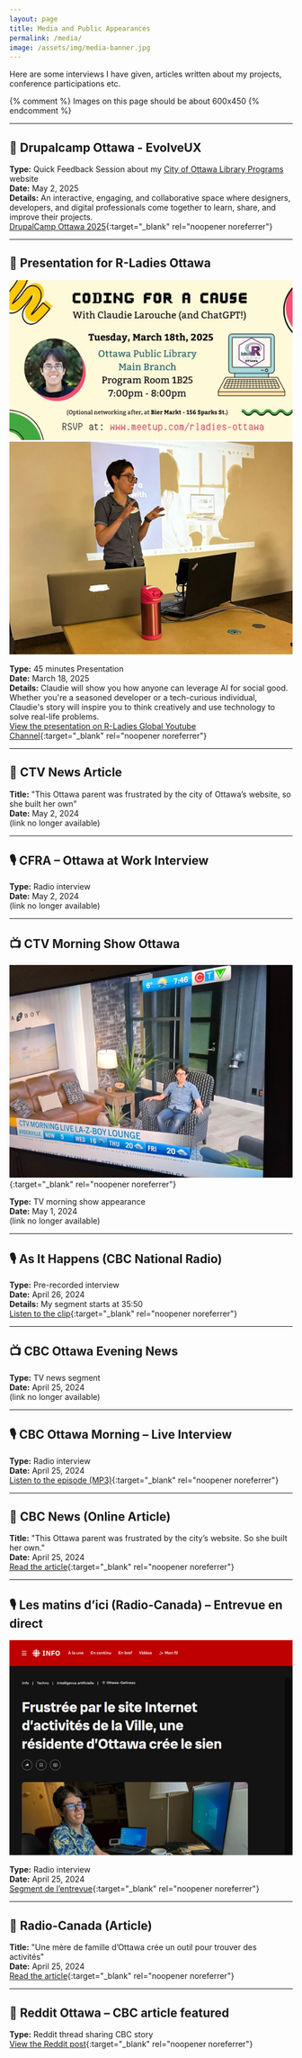 ```yaml
---
layout: page
title: Media and Public Appearances
permalink: /media/
image: /assets/img/media-banner.jpg
---
```


Here are some interviews I have given, articles written about my projects, conference participations etc. 

{% comment %}
  Images on this page should be about 600x450
{% endcomment %}

---

## 📣 Drupalcamp Ottawa - EvolveUX 
**Type:** Quick Feedback Session about my [City of Ottawa Library Programs](/projects/library) website  
**Date:** May 2, 2025  
**Details:** An interactive, engaging, and collaborative space where designers, developers, and digital professionals come together to learn, share, and improve their projects.  
[DrupalCamp Ottawa 2025](https://www.drupal.org/community/events/drupalcamp-ottawa-2025-2025-05-02){:target="_blank" rel="noopener noreferrer"}

---

## 📣 Presentation for R-Ladies Ottawa  

![Ad for R-Ladies talk](/assets/img/R-Ladies-Ad.jpg)
![Presentation at R-Ladies talk](/assets/img/R-Ladies-Talk.png)

**Type:** 45 minutes Presentation  
**Date:** March 18, 2025  
**Details:** Claudie will show you how anyone can leverage AI for social good. Whether you're a seasoned developer or a tech-curious individual, Claudie's story will inspire you to think creatively and use technology to solve real-life problems.  
[View the presentation on R-Ladies Global Youtube Channel](https://www.youtube.com/watch?v=p78AW7ZdNGI){:target="_blank" rel="noopener noreferrer"}

---

## 📰 CTV News Article  
**Title:** "This Ottawa parent was frustrated by the city of Ottawa’s website, so she built her own"  
**Date:** May 2, 2024  
(link no longer available)

---

## 🎙️ CFRA – Ottawa at Work Interview  
**Type:** Radio interview  
**Date:** May 2, 2024  
(link no longer available)

---

## 📺 CTV Morning Show Ottawa  

![Claudie at CTV Morning Show](/assets/img/CTV-Morning-Show-Claudie.jpg){:target="_blank" rel="noopener noreferrer"}

**Type:** TV morning show appearance  
**Date:** May 1, 2024  
(link no longer available)

---

## 🎙️ As It Happens (CBC National Radio)  
**Type:** Pre-recorded interview  
**Date:** April 26, 2024  
**Details:** My segment starts at 35:50  
[Listen to the clip](https://www.cbc.ca/listen/live-radio/1-2-as-it-happens/clip/16058997-a-thousand-steps-forward-one-step-back){:target="_blank" rel="noopener noreferrer"}

---

## 📺 CBC Ottawa Evening News  
**Type:** TV news segment  
**Date:** April 25, 2024  
(link no longer available)

---

## 🎙️ CBC Ottawa Morning – Live Interview  
**Type:** Radio interview  
**Date:** April 25, 2024  
[Listen to the episode (MP3)](https://mp3.cbc.ca/radio/CBC_Radio_VMS/659/278/dave-lPnVVWZO-20240425_1714053249695.mp3){:target="_blank" rel="noopener noreferrer"}

---

## 📰 CBC News (Online Article)  
**Title:** "This Ottawa parent was frustrated by the city’s website. So she built her own."  
**Date:** April 25, 2024  
[Read the article](https://www.cbc.ca/news/canada/ottawa/ottawa-recreation-schedule-booking-app-website-1.7183398){:target="_blank" rel="noopener noreferrer"}

---

## 🎙️ Les matins d’ici (Radio-Canada) – Entrevue en direct  

![Radio-Canada Article](/assets/img/radio-canada.png)

**Type:** Radio interview  
**Date:** April 25, 2024  
[Segment de l’entrevue](https://ici.radio-canada.ca/ohdio/premiere/emissions/Les-matins-d-ici/segments/entrevue/495095/intelligence-artificielle-inscription-loisirs-activites-ottawa){:target="_blank" rel="noopener noreferrer"}

---

## 📰 Radio-Canada (Article)  
**Title:** "Une mère de famille d’Ottawa crée un outil pour trouver des activités"  
**Date:** April 25, 2024  
[Read the article](https://ici.radio-canada.ca/nouvelle/2067653/trouver-activite-ottawa-programme){:target="_blank" rel="noopener noreferrer"}

---

## 📰 Reddit Ottawa – CBC article featured  
**Type:** Reddit thread sharing CBC story  
[View the Reddit post](https://www.reddit.com/r/ottawa/s/4gQiJiqtYm){:target="_blank" rel="noopener noreferrer"}
